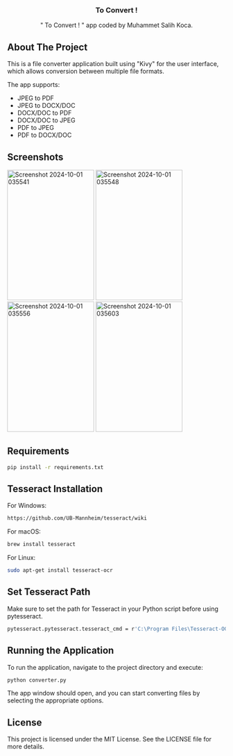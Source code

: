 <br/>
<div align="center">
</a>
<h3 align="center">To Convert !</h3>
<p align="center">
" To Convert ! " app coded by Muhammet Salih Koca.
  
</p>
</div> 

## About The Project
  This is a file converter application built using "Kivy" for the user interface, which allows conversion between multiple file formats. 

 The app supports: 
- JPEG to PDF
- JPEG to DOCX/DOC
- DOCX/DOC to PDF 
- DOCX/DOC to JPEG 
- PDF to JPEG  
- PDF to DOCX/DOC
  
## Screenshots

<img src="https://github.com/user-attachments/assets/d021b515-1002-4a3f-91e4-516cf445bed9" alt="Screenshot 2024-10-01 035541" width="200" height="300" style="border:2 solid lightblue;"/>
<img src="https://github.com/user-attachments/assets/7cf81030-7997-4405-a8e2-dc1020446a30" alt="Screenshot 2024-10-01 035548" width="200" height="300" style="border:2 solid lightblue;"/>
<img src="https://github.com/user-attachments/assets/549c8caa-7978-4bdb-9238-6cb91331162c" alt="Screenshot 2024-10-01 035556" width="200" height="300" style="border:2 solid lightblue;"/> 
<img src="https://github.com/user-attachments/assets/fdf1d693-c67b-4b75-89ab-c485d74f0445"  alt="Screenshot 2024-10-01 035603" width="200" height="300" style="border:2 solid lightblue;"/>      


## Requirements

```sh
pip install -r requirements.txt
```


## Tesseract Installation

For Windows:

```sh
https://github.com/UB-Mannheim/tesseract/wiki
```

For macOS:

```sh
brew install tesseract
```
For Linux: 

```sh
sudo apt-get install tesseract-ocr
```

## Set Tesseract Path
 
 Make sure to set the path for Tesseract in your Python script before using pytesseract.
 
```sh
pytesseract.pytesseract.tesseract_cmd = r'C:\Program Files\Tesseract-OCR\tesseract.exe'
```

## Running the Application

To run the application, navigate to the project directory and execute:

```sh
python converter.py
```

The app window should open, and you can start converting files by selecting the appropriate options.

## License

This project is licensed under the MIT License. See the LICENSE file for more details.

